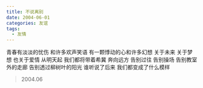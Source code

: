```yaml
---
title: 不说离别
date: 2004-06-01
categories: 友谊
tags:
  - 友情
---
```


青春有淡淡的忧伤
和许多欢声笑语<!--more-->
有一颗悸动的心和许多幻想
关于未来
关于梦想
也关于爱情
从明天起
我们都将带着希冀
奔向远方
告别过往
告别操场
告别教室外的走廊
告别透过柳树叶的阳光
谁听说了后来
我们都变成了什么模样

> 2004.06